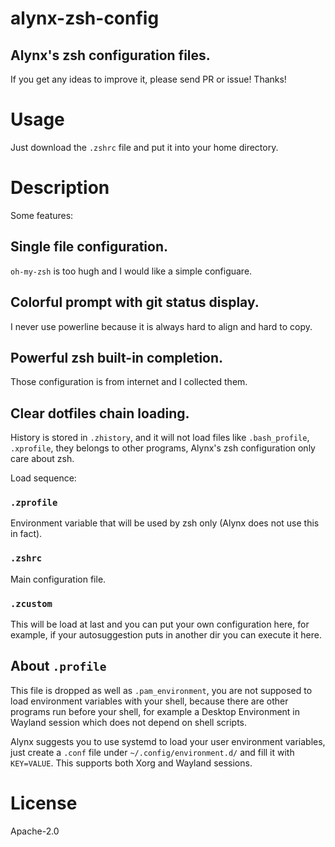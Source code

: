 alynx-zsh-config
================

Alynx's zsh configuration files.
--------------------------------

If you get any ideas to improve it, please send PR or issue! Thanks!

# Usage

Just download the `.zshrc` file and put it into your home directory.

# Description

Some features:

## Single file configuration.

`oh-my-zsh` is too hugh and I would like a simple configuare.

## Colorful prompt with git status display.

I never use powerline because it is always hard to align and hard to copy.

## Powerful zsh built-in completion.

Those configuration is from internet and I collected them.

## Clear dotfiles chain loading.

History is stored in `.zhistory`, and it will not load files like `.bash_profile`, `.xprofile`, they belongs to other programs, Alynx's zsh configuration only care about zsh.

Load sequence:
	
### `.zprofile`

Environment variable that will be used by zsh only (Alynx does not use this in fact).

### `.zshrc`

Main configuration file.

### `.zcustom`

This will be load at last and you can put your own configuration here, for example, if your autosuggestion puts in another dir you can execute it here.

## About `.profile`

This file is dropped as well as `.pam_environment`, you are not supposed to load environment variables with your shell, because there are other programs run before your shell, for example a Desktop Environment in Wayland session which does not depend on shell scripts.

Alynx suggests you to use systemd to load your user environment variables, just create a `.conf` file under `~/.config/environment.d/` and fill it with `KEY=VALUE`. This supports both Xorg and Wayland sessions.

# License

Apache-2.0

